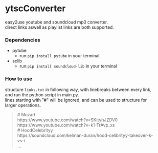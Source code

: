# ytscConverter

easy2use youtube and soundcloud mp3 converter.\
direct links aswell as playlist links are both supported.

### Dependencies
- pytube
  - run `pip install pytube` in your terminal
- sclib
  - run `pip install soundcloud-lib` in your terminal

### How to use
structure `links.txt` in following way, with linebreaks between every link, and run the python script in main.py.\
lines starting with "#" will be ignored, and can be used to structure for larger operations.
>\# Mozart \
>ht<span>tps://ww</span>w.youtube.com/watch?v=SKityhJZDV0 \
>ht<span>tps://ww</span>w.youtube.com/watch?v=k1-TrAvp_xs \
>\# HoodCelebrityy \
>ht<span>tps://</span>soundcloud.com/kelman-duran/hood-celibrityy-takeover-k-vs-i \
>...
